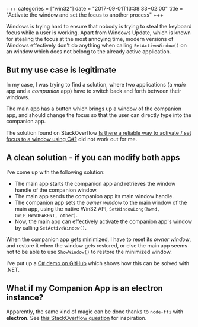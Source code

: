 +++
categories = ["win32"]
date = "2017-09-01T13:38:33+02:00"
title = "Activate the window and set the focus to another process"
+++

Windows is trying hard to ensure that nobody is trying to
steal the keyboard focus while a user is working. Apart
from Windows Update, which is known for stealing the
focus at the most annoying time, modern versions of
Windows effectively don't do anything when calling
`SetActiveWindow()` on an window which does not belong
to the already active application.

## But my use case is legitimate

In my case, I was trying to find a solution, where two
applications (a *main* app and a *companion* app) have
to switch back and forth between their windows.

The main app has a button which brings up a window of
the companion app, and should change the focus so that
the user can directly type into the companion app.

The solution found on StackOverflow [Is there a reliable way to activate / set focus to a window using C#?](https://stackoverflow.com/questions/2671669/is-there-a-reliable-way-to-activate-set-focus-to-a-window-using-c) did not work out for me.

## A clean solution - if you can modify both apps

I've come up with the following solution:

* The main app starts the companion app and retrieves
  the window handle of the companion window.
* The main app sends the companion app its main window
  handle.
* The companion app sets the _owner window_ to the main
  window of the main app, using the native Win32 API,
  `SetWindowLong(hwnd, GWLP_HWNDPARENT, other)`.
* Now, the main app can effectively activate the companion
  app's window by calling `SetActiveWindow()`.

When the companion app gets minimized, I have to reset
its _owner window_, and restore it when the window gets
restored, or else the main app seems not to be able to
use `ShowWindow()` to restore the minimized window.

I've put up a [C# demo on GitHub](https://github.com/epsitec/window-focus) which shows
how this can be solved with .NET.

## What if my Companion App is an electron instance?

Apparently, the same kind of magic can be done thanks
to `node-ffi` with **electron**. See [this StackOverflow question](https://stackoverflow.com/questions/39421074/setting-focus-to-a-windows-application-from-node-js) for inspiration.
